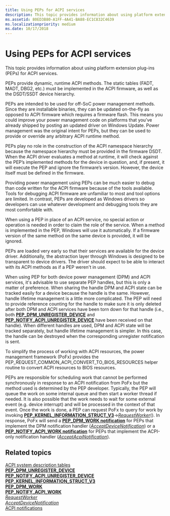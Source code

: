```yaml
---
title: Using PEPs for ACPI services
description: This topic provides information about using platform extension plug-ins (PEPs) for ACPI services.
ms.assetid: 80ED3B80-A1FF-4A41-BA88-EC1C832C4639
ms.localizationpriority: medium
ms.date: 10/17/2018
---
```


# Using PEPs for ACPI services


This topic provides information about using platform extension plug-ins (PEPs) for ACPI services.

PEPs provide dynamic, runtime ACPI methods. The static tables (FADT, MADT, DBG2, etc.) must be implemented in the ACPI firmware, as well as the DSDT/SSDT device hierarchy.

PEPs are intended to be used for off-SoC power management methods. Since they are installable binaries, they can be updated on-the-fly as opposed to ACPI firmware which requires a firmware flash. This means you could improve your power management code on platforms that you’ve already shipped by posting an updated driver on Windows Update. Power management was the original intent for PEPs, but they can be used to provide or override any arbitrary ACPI runtime method.

PEPs play no role in the construction of the ACPI namespace hierarchy because the namespace hierarchy must be provided in the firmware DSDT. When the ACPI driver evaluates a method at runtime, it will check against the PEP’s implemented methods for the device in question, and, if present, it will execute the PEP and ignore the firmware’s version. However, the device itself must be defined in the firmware.

Providing power management using PEPs can be much easier to debug than code written for the ACPI firmware because of the tools available. Tools for debugging ACPI firmware are unfamiliar to most and tool options are limited. In contrast, PEPs are developed as Windows drivers so developers can use whatever development and debugging tools they are most comfortable with.

When using a PEP in place of an ACPI service, no special action or operation is needed in order to claim the role of the service. When a method is implemented in the PEP, Windows will use it automatically. If a firmware version of the same method on the same device is provided, it will be ignored.

PEPs are loaded very early so that their services are available for the device driver. Additionally, the abstraction layer through Windows is designed to be transparent to device drivers. The driver should expect to be able to interact with its ACPI methods as if a PEP weren't in use.

When using PEP for both device power management (DPM) and ACPI services, it's advisable to use separate PEP handles, but this is only a matter of preference. When sharing the handle DPM and ACPI state can be tracked easily for a device because the handle is the same. However, handle lifetime management is a little more complicated. The PEP will need to provide reference counting for the handle to make sure it is only deleted after both DPM and ACPI services have been torn down for that handle (i.e., both [**PEP\_DPM\_UNREGISTER\_DEVICE**](https://msdn.microsoft.com/library/windows/hardware/mt186742) and [**PEP\_NOTIFY\_ACPI\_UNREGISTER\_DEVICE**](https://msdn.microsoft.com/library/windows/hardware/mt186758) have been received on that handle). When different handles are used, DPM and ACPI state will be tracked separately, but handle lifetime management is simpler. In this case, the handle can be destroyed when the corresponding unregister notification is sent.

To simplify the process of working with ACPI resources, the power management framework (PoFx) provides the PEP\_REQUEST\_COMMON\_ACPI\_CONVERT\_TO\_BIOS\_RESOURCES helper routine to convert ACPI resources to BIOS resources.

PEPs are responsible for scheduling work that cannot be performed synchronously in response to an ACPI notification from PoFx but the method used is determined by the PEP developer. Typically, the PEP will queue the work on some internal queue and then start a worker thread if needed. It is also possible that the work needs to wait for some external event (e.g. device interrupt) and will be processed in the context of that event. Once the work is done, a PEP can request PoFx to query for work by invoking [**PEP\_KERNEL\_INFORMATION\_STRUCT\_V3**](https://msdn.microsoft.com/library/windows/hardware/mt186747)-&gt;[*RequestWorker*](https://msdn.microsoft.com/library/windows/hardware/mt186884)(). In response, PoFx will send a [**PEP\_DPM\_WORK notification**](https://msdn.microsoft.com/library/windows/hardware/mt186743) for PEPs that implement the DPM notification handler ([*AcceptDeviceNotification*](https://msdn.microsoft.com/library/windows/hardware/mt186626)) or a [**PEP\_NOTIFY\_ACPI\_WORK notification**](https://msdn.microsoft.com/library/windows/hardware/mt188089) for PEPs that implement the ACPI-only notification handler ([*AcceptAcpiNotification*](https://msdn.microsoft.com/library/windows/hardware/mt186625)).

## Related topics
[ACPI system description tables](https://msdn.microsoft.com/library/Dn495660.aspx)  
[**PEP\_DPM\_UNREGISTER\_DEVICE**](https://msdn.microsoft.com/library/windows/hardware/mt186742)  
[**PEP\_NOTIFY\_ACPI\_UNREGISTER\_DEVICE**](https://msdn.microsoft.com/library/windows/hardware/mt186758)  
[**PEP\_KERNEL\_INFORMATION\_STRUCT\_V3**](https://msdn.microsoft.com/library/windows/hardware/mt186747)  
[**PEP\_DPM\_WORK**](https://msdn.microsoft.com/library/windows/hardware/mt186743)  
[**PEP\_NOTIFY\_ACPI\_WORK**](https://msdn.microsoft.com/library/windows/hardware/mt188089)  
[*RequestWorker*](https://msdn.microsoft.com/library/windows/hardware/mt186884)  
[*AcceptDeviceNotification*](https://msdn.microsoft.com/library/windows/hardware/mt186626)  
[ACPI notifications](https://msdn.microsoft.com/library/windows/hardware/mt186628)  



